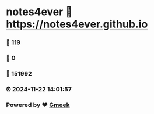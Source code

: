 # notes4ever :link: https://notes4ever.github.io 
### :page_facing_up: [119](https://notes4ever.github.io/tag.html) 
### :speech_balloon: 0 
### :hibiscus: 151992 
### :alarm_clock: 2024-11-22 14:01:57 
### Powered by :heart: [Gmeek](https://github.com/Meekdai/Gmeek)
